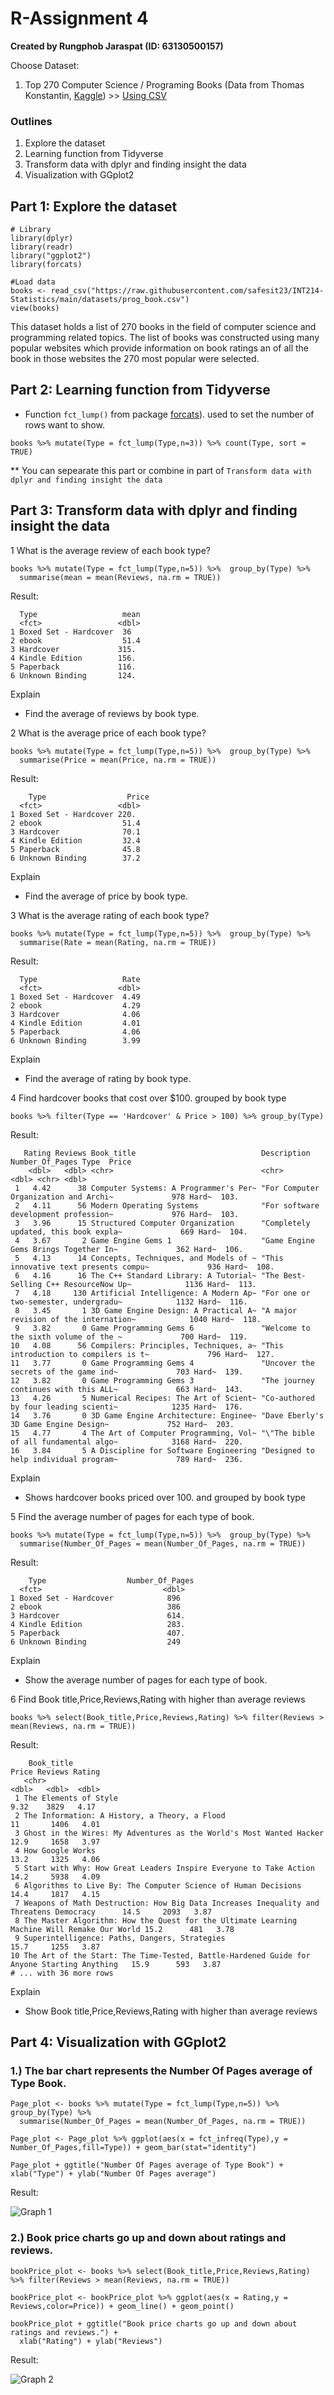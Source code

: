 # R-Assignment 4

**Created by Rungphob Jaraspat (ID: 63130500157)**

Choose Dataset:
1. Top 270 Computer Science / Programing Books (Data from Thomas Konstantin, [Kaggle](https://www.kaggle.com/thomaskonstantin/top-270-rated-computer-science-programing-books)) >> [Using CSV](https://raw.githubusercontent.com/safesit23/INT214-Statistics/main/datasets/prog_book.csv)

### Outlines
1. Explore the dataset
2. Learning function from Tidyverse
3. Transform data with dplyr and finding insight the data
4. Visualization with GGplot2

## Part 1: Explore the dataset

```
# Library
library(dplyr)
library(readr)
library("ggplot2")
library(forcats)

#Load data
books <- read_csv("https://raw.githubusercontent.com/safesit23/INT214-Statistics/main/datasets/prog_book.csv")
view(books)
```


This dataset holds a list of 270 books in the field of computer science and programming related topics.
The list of books was constructed using many popular websites which provide information on book ratings an of all the book in those websites the 270 most popular were selected.


## Part 2: Learning function from Tidyverse

- Function `fct_lump()` from package [forcats](https://forcats.tidyverse.org/articles/forcats.html)). used to set the number of rows want to show.

```
books %>% mutate(Type = fct_lump(Type,n=3)) %>% count(Type, sort = TRUE)
```
** You can sepearate this part or combine in part of `Transform data with dplyr and finding insight the data`

## Part 3: Transform data with dplyr and finding insight the data

1 What is the average review of each book type?
```
books %>% mutate(Type = fct_lump(Type,n=5)) %>%  group_by(Type) %>%
  summarise(mean = mean(Reviews, na.rm = TRUE))
```

Result:

```
  Type                   mean
  <fct>                 <dbl>
1 Boxed Set - Hardcover  36  
2 ebook                  51.4
3 Hardcover             315. 
4 Kindle Edition        156. 
5 Paperback             116. 
6 Unknown Binding       124. 
```
Explain
- Find the average of reviews by book type.

2 What is the average price of each book type?

```
books %>% mutate(Type = fct_lump(Type,n=5)) %>%  group_by(Type) %>%
  summarise(Price = mean(Price, na.rm = TRUE))
```

Result:

```
    Type                  Price
  <fct>                 <dbl>
1 Boxed Set - Hardcover 220. 
2 ebook                  51.4
3 Hardcover              70.1
4 Kindle Edition         32.4
5 Paperback              45.8
6 Unknown Binding        37.2
```
Explain
- Find the average of price by book type.

3 What is the average rating of each book type?

```
books %>% mutate(Type = fct_lump(Type,n=5)) %>%  group_by(Type) %>%
  summarise(Rate = mean(Rating, na.rm = TRUE))
```

Result:

```
  Type                   Rate
  <fct>                 <dbl>
1 Boxed Set - Hardcover  4.49
2 ebook                  4.29
3 Hardcover              4.06
4 Kindle Edition         4.01
5 Paperback              4.06
6 Unknown Binding        3.99

```
Explain
- Find the average of rating by book type.

4 Find hardcover books that cost over $100. grouped by book type

```
books %>% filter(Type == 'Hardcover' & Price > 100) %>% group_by(Type)
```

Result:

```
   Rating Reviews Book_title                            Description                           Number_Of_Pages Type  Price
    <dbl>   <dbl> <chr>                                 <chr>                                           <dbl> <chr> <dbl>
 1   4.42      38 Computer Systems: A Programmer's Per~ "For Computer Organization and Archi~             978 Hard~  103.
 2   4.11      56 Modern Operating Systems              "For software development profession~             976 Hard~  103.
 3   3.96      15 Structured Computer Organization      "Completely updated, this book expla~             669 Hard~  104.
 4   3.67       2 Game Engine Gems 1                    "Game Engine Gems Brings Together In~             362 Hard~  106.
 5   4.13      14 Concepts, Techniques, and Models of ~ "This innovative text presents compu~             936 Hard~  108.
 6   4.16      16 The C++ Standard Library: A Tutorial~ "The Best-Selling C++ ResourceNow Up~            1136 Hard~  113.
 7   4.18     130 Artificial Intelligence: A Modern Ap~ "For one or two-semester, undergradu~            1132 Hard~  116.
 8   3.45       1 3D Game Engine Design: A Practical A~ "A major revision of the internation~            1040 Hard~  118.
 9   3.82       0 Game Programming Gems 6               "Welcome to the sixth volume of the ~             700 Hard~  119.
10   4.08      56 Compilers: Principles, Techniques, a~ "This introduction to compilers is t~             796 Hard~  127.
11   3.77       0 Game Programming Gems 4               "Uncover the secrets of the game ind~             703 Hard~  139.
12   3.82       0 Game Programming Gems 3               "The journey continues with this ALL~             663 Hard~  143.
13   4.26       5 Numerical Recipes: The Art of Scient~ "Co-authored by four leading scienti~            1235 Hard~  176.
14   3.76       0 3D Game Engine Architecture: Enginee~ "Dave Eberly's 3D Game Engine Design~             752 Hard~  203.
15   4.77       4 The Art of Computer Programming, Vol~ "\"The bible of all fundamental algo~            3168 Hard~  220.
16   3.84       5 A Discipline for Software Engineering "Designed to help individual program~             789 Hard~  236.
```
Explain
- Shows hardcover books priced over 100. and grouped by book type

5 Find the average number of pages for each type of book.
```
books %>% mutate(Type = fct_lump(Type,n=5)) %>%  group_by(Type) %>%
  summarise(Number_Of_Pages = mean(Number_Of_Pages, na.rm = TRUE))
```

Result:

```
    Type                  Number_Of_Pages
  <fct>                           <dbl>
1 Boxed Set - Hardcover            896 
2 ebook                            386 
3 Hardcover                        614.
4 Kindle Edition                   283.
5 Paperback                        407.
6 Unknown Binding                  249 
```
Explain
- Show the average number of pages for each type of book.

6 Find Book title,Price,Reviews,Rating with higher than average reviews

```
books %>% select(Book_title,Price,Reviews,Rating) %>% filter(Reviews > mean(Reviews, na.rm = TRUE))
```

Result:

```
    Book_title                                                                                  Price Reviews Rating
   <chr>                                                                                       <dbl>   <dbl>  <dbl>
 1 The Elements of Style                                                                        9.32    3829   4.17
 2 The Information: A History, a Theory, a Flood                                               11       1406   4.01
 3 Ghost in the Wires: My Adventures as the World's Most Wanted Hacker                         12.9     1658   3.97
 4 How Google Works                                                                            13.2     1325   4.06
 5 Start with Why: How Great Leaders Inspire Everyone to Take Action                           14.2     5938   4.09
 6 Algorithms to Live By: The Computer Science of Human Decisions                              14.4     1817   4.15
 7 Weapons of Math Destruction: How Big Data Increases Inequality and Threatens Democracy      14.5     2093   3.87
 8 The Master Algorithm: How the Quest for the Ultimate Learning Machine Will Remake Our World 15.2      481   3.78
 9 Superintelligence: Paths, Dangers, Strategies                                               15.7     1255   3.87
10 The Art of the Start: The Time-Tested, Battle-Hardened Guide for Anyone Starting Anything   15.9      593   3.87
# ... with 36 more rows
```
Explain
- Show Book title,Price,Reviews,Rating with higher than average reviews

## Part 4: Visualization with GGplot2
### 1.) The bar chart represents the Number Of Pages average of Type Book.
```
Page_plot <- books %>% mutate(Type = fct_lump(Type,n=5)) %>%  group_by(Type) %>%
  summarise(Number_Of_Pages = mean(Number_Of_Pages, na.rm = TRUE))

Page_plot <- Page_plot %>% ggplot(aes(x = fct_infreq(Type),y = Number_Of_Pages,fill=Type)) + geom_bar(stat="identity") 

Page_plot + ggtitle("Number Of Pages average of Type Book") + xlab("Type") + ylab("Number Of Pages average")
```
Result:

![Graph 1](plot1.png)


### 2.) Book price charts go up and down about ratings and reviews.

```
bookPrice_plot <- books %>% select(Book_title,Price,Reviews,Rating) %>% filter(Reviews > mean(Reviews, na.rm = TRUE))

bookPrice_plot <- bookPrice_plot %>% ggplot(aes(x = Rating,y = Reviews,color=Price)) + geom_line() + geom_point()

bookPrice_plot + ggtitle("Book price charts go up and down about ratings and reviews.") +
  xlab("Rating") + ylab("Reviews")
```
Result:

![Graph 2](plot11.png)
